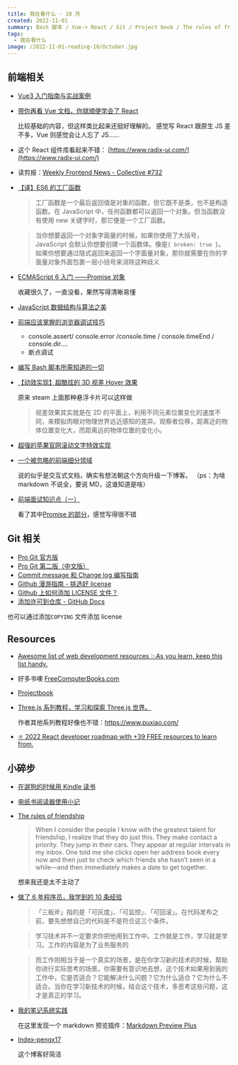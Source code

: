 ```yaml
---
title: 我在看什么 · 10 月
created: 2022-11-01
summary: Bash 脚本 / Vue-> React / Git / Project book / The rules of friendship
tags:
  - 我在看什么
image: /2022-11-01-reading-10/October.jpg
---
```


## 前端相关

- [Vue3 入门指南与实战案例](https://vue3.chengpeiquan.com/)
- [带你再看 Vue 文档，你就顺便学会了 React](https://juejin.cn/post/6844904034432712712)

  比较基础的内容，但这样类比起来还挺好理解的。 感觉写 React 跟原生 JS 差不多，Vue 则感觉会让人忘了 JS……

- 这个 React 组件库看起来不错： [https://www.radix-ui.com/](https://www.radix-ui.com/)

- 读剪报：[Weekly Frontend News - Collective #732](https://tympanus.net/codrops/collective/collective-732/)
- [【译】ES6 的工厂函数](https://www.jianshu.com/p/9ce26a5044e6)

  > 工厂函数是一个最后返回值是对象的函数，但它既不是类，也不是构造函数。在 JavaScript 中，任何函数都可以返回一个对象。但当函数没有使用 new 关键字时，那它便是一个工厂函数。

  > 当你想要返回一个对象字面量的时候，如果你使用了大括号，JavaScript 会默认你想要创建一个函数体。像是`{ broken: true }`。如果你想要通过隐式返回来返回一个字面量对象，那你就需要在你的字面量对象外面包裹一层小括号来消除这种歧义

- [ECMAScript 6 入门 ——Promise 对象](https://es6.ruanyifeng.com/#docs/promise)

  收藏很久了，一直没看，果然写得清晰易懂

- [JavaScript 数据结构与算法之美](https://github.com/biaochenxuying/blog/issues/43)
- [前端应该掌握的浏览器调试技巧](https://juejin.cn/post/7145256569041584142)
  - console.assert/ console.error /console.time / console.timeEnd / console.dir….
  - 断点调试
- [编写 Bash 脚本所需知道的一切](https://www.linuxmi.com/bash-programs-writing.html)
- [【动效实现】超酷炫的 3D 视差 Hover 效果](https://juejin.cn/post/7126369893930237989)

  原来 steam 上面那种悬浮卡片可以这样做

  > 视差效果其实就是在 2D 的平面上，利用不同元素位置变化的速度不同，来模拟肉眼对物理世界远近感知的差异。观察者位移，距离近的物体位置变化大，而距离远的物体位置的变化小。

- [超强的苹果官网滚动文字特效实现](https://www.cnblogs.com/coco1s/p/16808899.html)
- [​ 一个被忽略的前端细分领域](https://mp.weixin.qq.com/s/vF58bbxwCbO_9VhLgj5S0g)

  说的似乎是交互式文档，确实有想法朝这个方向升级一下博客。 （ps：为啥 markdown 不说全，要说 MD，这谁知道是啥）

- [前端面试知识点（一）](https://juejin.cn/post/6987549240436195364)

  看了其中[Promise 的部分](https://juejin.cn/post/6987549240436195364#heading-33)，感觉写得很不错

## Git 相关

- [Pro Git 官方版](https://www.git-scm.com/book/zh/v2)
- [Pro Git 第二版（中文版）](https://www.kancloud.cn/kancloud/progit)
- [Commit message 和 Change log 编写指南](https://www.ruanyifeng.com/blog/2016/01/commit_message_change_log.html)
- [Github 漫游指南 - 挑选好 license](https://github.phodal.com/#/chapter/Github%E6%BC%AB%E6%B8%B8%E6%8C%87%E5%8D%97?id=%e6%8c%91%e9%80%89%e5%a5%bd-license)
- [Github 上如何添加 LICENSE 文件？](https://www.cnblogs.com/chenmingjun/p/8555906.html)
- [添加许可到仓库 - GitHub Docs](https://docs.github.com/cn/communities/setting-up-your-project-for-healthy-contributions/adding-a-license-to-a-repository)

也可以通过添加`COPYING` 文件添加 license

## Resources

- [Awesome list of web development resources 💥As you learn, keep this list handy.](https://stark.bearblog.dev/awesome-list/)
- 好多书噢 [FreeComputerBooks.com](https://freecomputerbooks.com/)
- [Projectbook](https://projectbook.code.brettchalupa.com/_introduction.html)
- [Three.js 系列教程，学习和探索 Three.js 世界。](https://github.com/puxiao/threejs-tutorial)

  作者其他系列教程好像也不错：https://www.puxiao.com/

- [⚛️ 2022 React developer roadmap with +39 FREE resources to learn from.](https://twitter.com/_georgemoller/status/1576956039647354882)

## 小碎步

- [在遛狗的时候用 Kindle 读书](https://www.owenyoung.com/blog/reading-while-walking-dogs/)
- [电纸书阅读器使用小记](https://www.uncoverman.com/share-android-eink-reader-usage.html)
- [The rules of friendship](https://alearningaday.blog/2022/10/24/the-rules-of-friendship/)

  > When I consider the people I know with the greatest talent for friendship, I realize that they do just this. They make contact a priority. They jump in their cars. They appear at regular intervals in my inbox. One told me she clicks open her address book every now and then just to check which friends she hasn’t seen in a while—and then immediately makes a date to get together.

  想来我还是太不主动了

- [做了 6 年程序员，我学到的 10 条经验](https://lutaonan.com/blog/things-i-learnt-after-6-years-as-software-engineer/)

  > 「三板斧」指的是「可灰度」、「可监控」、「可回滚」。在代码发布之前，要先想想自己的代码是不是符合这三个条件。

  > 学习技术并不一定要求你把他用到工作中。工作就是工作，学习就是学习。工作的内容是为了业务服务的

  > 而工作则相当于是一个真实的场景，是在你学习新的技术的时候，帮助你进行实际思考的场景。你需要有意识地去想，这个技术如果用到我的工作中，它是否适合？它能解决什么问题？它为什么适合？它为什么不适合。当你在学习新技术的时候，结合这个技术，多思考这些问题，这才是真正的学习。

- [我的笔记系统实践](https://sspai.com/post/75940)

  在这里发现一个 markdown 预览插件：[Markdown Preview Plus](https://chrome.google.com/webstore/detail/markdown-preview-plus/febilkbfcbhebfnokafefeacimjdckgl/related)

- [Index-pengx17](https://pengx17.vercel.app/)

  这个博客好简洁
